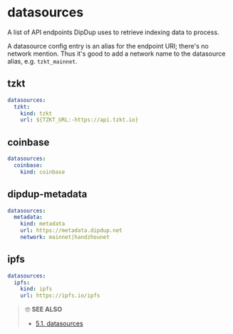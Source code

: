 # datasources

A list of API endpoints DipDup uses to retrieve indexing data to process.

A datasource config entry is an alias for the endpoint URI; there's no network mention. Thus it's good to add a network name to the datasource alias, e.g. `tzkt_mainnet`.

## tzkt

```yaml
datasources:
  tzkt:
    kind: tzkt
    url: ${TZKT_URL:-https://api.tzkt.io}
```

## coinbase

```yaml
datasources:
  coinbase:
    kind: coinbase
```

## dipdup-metadata

```yaml
datasources:
  metadata:
    kind: metadata
    url: https://metadata.dipdup.net
    network: mainnet|handzhounet
```

## ipfs

```yaml
datasources:
  ipfs:
    kind: ipfs
    url: https://ipfs.io/ipfs
```

> 🤓 **SEE ALSO**
>
> * [5.1. datasources](../advanced/datasources.md)
